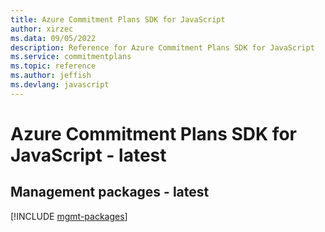 ```yaml
---
title: Azure Commitment Plans SDK for JavaScript
author: xirzec
ms.data: 09/05/2022
description: Reference for Azure Commitment Plans SDK for JavaScript
ms.service: commitmentplans
ms.topic: reference
ms.author: jeffish
ms.devlang: javascript
---
```

# Azure Commitment Plans SDK for JavaScript - latest

## Management packages - latest
[!INCLUDE [mgmt-packages](commitment-plans-mgmt-index.md)]